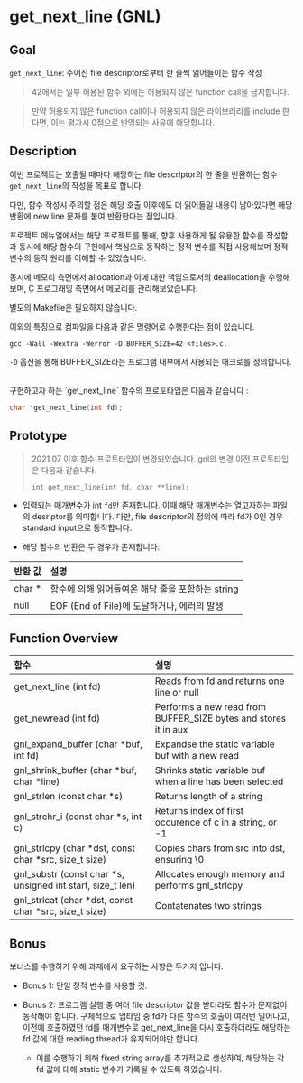 # get_next_line (GNL)

## Goal
`get_next_line`: 주어진 file descriptor로부터 한 줄씩 읽어들이는 함수 작성

> 42에서는 일부 허용된 함수 외에는 허용되지 않은 function call을 금지합니다. 

> 만약 허용되지 않은 function call이나 허용되지 않은 라이브러리를 include 한다면, 
> 이는 평가시 0점으로 반영되는 사유에 해당합니다.


## Description

이번 프로젝트는 호출될 때마다 해당하는 file descriptor의 한 줄을 반환하는 함수 `get_next_line`의 작성을 목표로 합니다. 

다만, 함수 작성시 주의할 점은 해당 호출 이후에도 더 읽어들일 내용이 남아있다면 해당 반환에 new line 문자를 붙여 반환한다는 점입니다. 

프로젝트 메뉴얼에서는 해당 프로젝트를 통해, 향후 사용하게 될 유용한 함수를 작성함과 동시에 해당 함수의 구현에서 핵심으로 동작하는 정적 변수를 직접 사용해보며 정적 변수의 동작 원리를 이해할 수 있었습니다.

동시에 메모리 측면에서 allocation과 이에 대한 책임으로서의 deallocation을 수행해보며, C 프로그래밍 측면에서 메모리를 관리해보았습니다.

별도의 Makefile은 필요하지 않습니다.

이외의 특징으로 컴파일을 다음과 같은 명령어로 수행한다는 점이 있습니다.
```
gcc -Wall -Wextra -Werror -D BUFFER_SIZE=42 <files>.c.
```

`-D` 옵션을 통해 BUFFER_SIZE라는 프로그램 내부에서 사용되는 매크로를 정의합니다.  

<br>
구현하고자 하는 `get_next_line` 함수의 프로토타입은 다음과 같습니다 : 

```c
char *get_next_line(int fd);
```

## Prototype
> 2021 07 이후 함수 프로토타입이 변경되었습니다. gnl의 변경 이전 프로토타입은 다음과 같습니다. 
> 
> `int get_next_line(int fd, char **line);`


- 입력되는 매개변수가 int `fd`만 존재합니다. 이때 해당 매개변수는 열고자하는 파일의 desriptor를 의미합니다. 다만, file descriptor의 정의에 따라 fd가 0인 경우 standard input으로 동작합니다.

- 해당 함수의 반환은 두 경우가 존재합니다:
  

| 반환 값 | 설명 |
| :---------- | :-----------|
|char *| 함수에 의해 읽어들여온 해당 줄을 포함하는 string |
| null	|EOF (End of File)에 도달하거나, 에러의 발생 |

## Function Overview

| 함수 | 설명 |
| :-- | :---------|
| get_next_line (int fd) |  Reads from fd and returns one line or null |
| get_newread (int fd) | Performs a new read from BUFFER_SIZE bytes and stores it in aux |
| gnl_expand_buffer (char *buf, int fd) | Expandse the static variable buf with a new read |
| gnl_shrink_buffer (char *buf, char *line) | Shrinks static variable buf when a line has been selected |
| gnl_strlen (const char *s) | Returns length of a string |
| gnl_strchr_i (const char *s, int c) | Returns index of first occurence of c in a string, or -1 |
| gnl_strlcpy (char *dst, const char *src, size_t size) | Copies chars from src into dst, ensuring \0 |
| gnl_substr (const char *s, unsigned int start, size_t len) | Allocates enough memory and performs gnl_strlcpy |
| gnl_strlcat (char *dst, const char *src, size_t size) | Contatenates two strings |


## Bonus

보너스를 수행하기 위해 과제에서 요구하는 사항은 두가지 입니다.

* Bonus 1: 단일 정적 변수를 사용할 것. 
  
* Bonus 2: 프로그램 실행 중 여러 file descriptor 값을 받더라도 함수가 문제없이 동작해야 합니다. 구체적으로 업타임 중 fd가 다른 함수의 호출이 여러번 일어나고, 이전에 호출하였던 fd를 매개변수로 get_next_line을 다시 호출하더라도 해당하는 fd 값에 대한 reading thread가 유지되어야만 합니다.
  * 이를 수행하기 위해 fixed string array를 추가적으로 생성하여, 해당하는 각 fd 값에 대해 static 변수가 기록될 수 있도록 하였습니다. 

